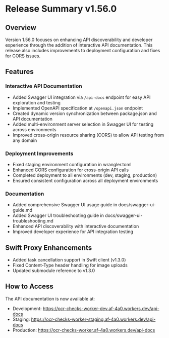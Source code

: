 # Release Summary v1.56.0

## Overview

Version 1.56.0 focuses on enhancing API discoverability and developer experience through the addition of interactive API documentation. This release also includes improvements to deployment configuration and fixes for CORS issues.

## Features

### Interactive API Documentation

- Added Swagger UI integration via `/api-docs` endpoint for easy API exploration and testing
- Implemented OpenAPI specification at `/openapi.json` endpoint
- Created dynamic version synchronization between package.json and API documentation
- Added multi-environment server selection in Swagger UI for testing across environments
- Improved cross-origin resource sharing (CORS) to allow API testing from any domain

### Deployment Improvements

- Fixed staging environment configuration in wrangler.toml
- Enhanced CORS configuration for cross-origin API calls
- Completed deployment to all environments (dev, staging, production)
- Ensured consistent configuration across all deployment environments

### Documentation

- Added comprehensive Swagger UI usage guide in docs/swagger-ui-guide.md
- Added Swagger UI troubleshooting guide in docs/swagger-ui-troubleshooting.md
- Enhanced API discoverability with interactive documentation
- Improved developer experience for API integration testing

## Swift Proxy Enhancements

- Added task cancellation support in Swift client (v1.3.0)
- Fixed Content-Type header handling for image uploads 
- Updated submodule reference to v1.3.0

## How to Access

The API documentation is now available at:

- Development: https://ocr-checks-worker-dev.af-4a0.workers.dev/api-docs
- Staging: https://ocr-checks-worker-staging.af-4a0.workers.dev/api-docs
- Production: https://ocr-checks-worker.af-4a0.workers.dev/api-docs